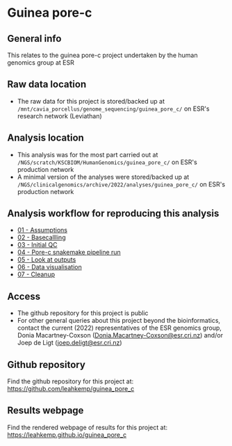 # Guinea pore-c

## General info

This relates to the guinea pore-c project undertaken by the human genomics group at ESR

## Raw data location

- The raw data for this project is stored/backed up at `/mnt/cavia_porcellus/genome_sequencing/guinea_pore_c/` on ESR's research network (Leviathan)

## Analysis location

- This analysis was for the most part carried out at `/NGS/scratch/KSCBIOM/HumanGenomics/guinea_pore_c/` on ESR's production network
- A minimal version of the analyses were stored/backed up at `/NGS/clinicalgenomics/archive/2022/analyses/guinea_pore_c/` on ESR's production network

## Analysis workflow for reproducing this analysis

- [01 - Assumptions](https://github.com/leahkemp/guinea_pore_c/blob/main/docs/analysis_docs/01_assumptions.md)
- [02 - Basecallling](https://github.com/leahkemp/guinea_pore_c/blob/main/docs/analysis_docs/02_basecalling.md)
- [03 - Initial QC](https://github.com/leahkemp/guinea_pore_c/blob/main/docs/analysis_docs/03_initial_qc.md)
- [04 - Pore-c snakemake pipeline run](https://github.com/leahkemp/guinea_pore_c/blob/main/docs/analysis_docs/04_pore_c_snakemake_pipeline_run.md)
- [05 - Look at outputs](https://github.com/leahkemp/guinea_pore_c/blob/main/docs/analysis_docs/05_look_at_outputs.md)
- [06 - Data visualisation](https://github.com/leahkemp/guinea_pore_c/blob/main/docs/analysis_docs/06_data_visualisation.md)
- [07 - Cleanup](https://github.com/leahkemp/guinea_pore_c/blob/main/docs/analysis_docs/07_cleanup.md)

## Access

- The github repository for this project is public
- For other general queries about this project beyond the bioinformatics, contact the current (2022) representatives of the ESR genomics group, Donia Macartney-Coxson (Donia.Macartney-Coxson@esr.cri.nz) and/or Joep de Ligt (joep.deligt@esr.cri.nz)

## Github repository

Find the github repository for this project at: https://github.com/leahkemp/guinea_pore_c

## Results webpage

Find the rendered webpage of results for this project at: https://leahkemp.github.io/guinea_pore_c

